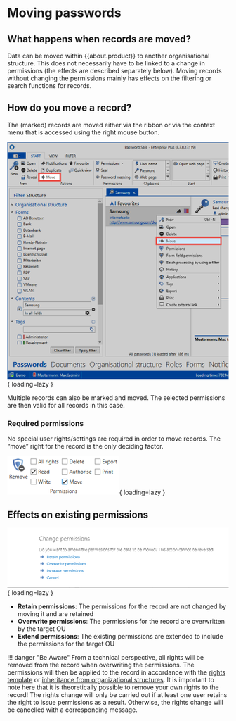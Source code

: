 # Moving passwords

## What happens when records are moved?

Data can be moved within {{about.product}} to another organisational structure. This does not necessarily have to be linked to a change in permissions (the effects are described separately below). Moving records without changing the permissions mainly has effects on the filtering or search functions for records.

## How do you move a record?

The (marked) records are moved either via the ribbon or via the context menu that is accessed using the right mouse button.

![picture move password](/assets/en/client_modules/passwords/moving_passwords/moving_passwords_1.png){ loading=lazy }

Multiple records can also be marked and moved. The selected permissions are then valid for all records in this case.

### Required permissions

No special user rights/settings are required in order to move records. The “move” right for the record is the only deciding factor.

![picture permissions](/assets/en/client_modules/passwords/moving_passwords/moving_passwords_2.png){ loading=lazy }

## Effects on existing permissions

![picture change permissions](/assets/en/client_modules/passwords/moving_passwords/moving_passwords_3.png){ loading=lazy }

- **Retain permissions**: The permissions for the record are not changed by moving it and are retained
- **Overwrite permissions**: The permissions for the record are overwritten by the target OU
- **Extend permissions**: The existing permissions are extended to include the permissions for the target OU

!!! danger "Be Aware"
    From a technical perspective, all rights will be removed from the record when overwriting the permissions. The permissions will then be applied to the record in accordance with the [rights template]({{url.placeholder}}) or [inheritance from organizational structures]({{url.placeholder}}). It is important to note here that it is theoretically possible to remove your own rights to the record! The rights change will only be carried out if at least one user retains the right to issue permissions as a result. Otherwise, the rights change will be cancelled with a corresponding message.
